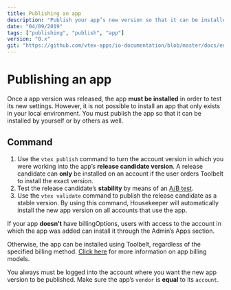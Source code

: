 ```yaml
---
title: Publishing an app
description: "Publish your app’s new version so that it can be installed and tested by other users."
date: "04/09/2019"
tags: ["publishing", "publish", "app"]
version: "0.x"
git: "https://github.com/vtex-apps/io-documentation/blob/master/docs/en/Recipes/store/publishing-an-app.md"
---
```


# Publishing an app

Once a app version was released, the app **must be installed** in order to test its new settings. However, it is not possible to install an app that only exists in your local environment. You must publish the app so that it can be installed by yourself or by others as well.

## Command

1. Use the `vtex publish` command to turn the account version in which you were working into the app’s **release candidate version**. A release candidate can **only** be installed on an account if the user orders Toolbelt to install the exact version.
2. Test the release candidate’s **stability** by means of an [A/B test](https://vtex.io/docs/recipes/store/running-native-ab-testing).
3. Use the `vtex validate` command to publish the release candidate as a stable version. By using this command, Housekeeper will automatically install the new app version on all accounts that use the app.

If your app **doesn’t** have billingOptions, users with access to the account in which the app was added can install it through the Admin’s Apps section.

Otherwise, the app can be installed using Toolbelt, regardless of the specified billing method. [Click here](http://help.vtex.com/en/tutorial/app-pricing-models--2ZKBKxLe08Q6seA6sCi6o2) for more information on app billing models.

<div class=“alert alert-warning”>
You always must be logged into the account where you want the new app version to be published. Make sure the app’s <code>vendor</code> is <b>equal</b> to its <code>account</code>.
</div>
